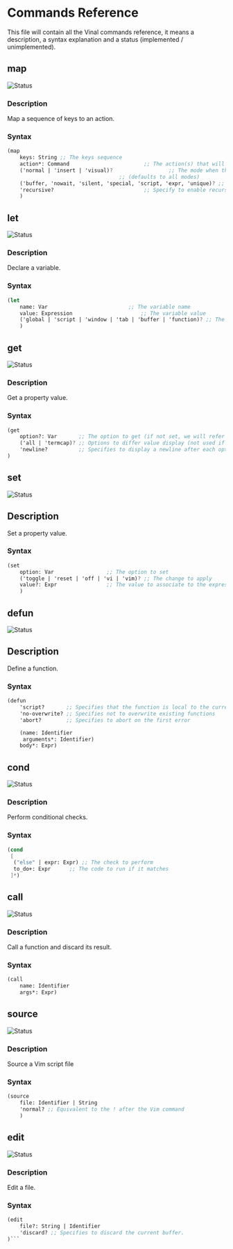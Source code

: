 Commands Reference
==================

This file will contain all the Vinal commands reference, it means a description, a syntax explanation and a status (implemented / unimplemented).

map
---

![Status](https://img.shields.io/badge/Status-Implemented-success)

### Description

Map a sequence of keys to an action.

### Syntax

```scheme
(map
	keys: String ;; The keys sequence
	action*: Command 						;; The action(s) that will be triggered
	('normal | 'insert | 'visual)? 					;; The mode when the mapping should be active 
									;; (defaults to all modes)
	('buffer, 'nowait, 'silent, 'special, 'script, 'expr, 'unique)? ;; Special arguments 
	'recursive? 							;; Specify to enable recurson for the command
	)
```

let
---

![Status](https://img.shields.io/badge/Status-Implemented-success)

### Description

Declare a variable.

### Syntax

```scheme
(let 
	name: Var 						   ;; The variable name
	value: Expression 					   ;; The variable value
	('global | 'script | 'window | 'tab | 'buffer | 'function)? ;; The variable scope
	)
```

get
---

![Status](https://img.shields.io/badge/Status-Implemented-success)

### Description

Get a property value.

### Syntax

```scheme
(get
	option?: Var       ;; The option to get (if not set, we will refer to the second parameter).	
	('all | 'termcap)? ;; Options to differ value display (not used if `option` is present).
	'newline?          ;; Specifies to display a newline after each option
)
```

set
---

![Status](https://img.shields.io/badge/Status-Implemented-success)

## Description

Set a property value.

### Syntax

```scheme
(set
	option: Var 				;; The option to set
	('toggle | 'reset | 'off | 'vi | 'vim)? ;; The change to apply
	value?: Expr 				;; The value to associate to the expression	
	)
```

defun
-----

![Status](https://img.shields.io/badge/Status-Implemented-success)

## Description

Define a function.

### Syntax

```scheme
(defun 
	'script?       ;; Specifies that the function is local to the current script
	'no-overwrite? ;; Specifies not to overwrite existing functions
	'abort?        ;; Specifies to abort on the first error

	(name: Identifier
	 arguments*: Identifier)
	body*: Expr)
```

cond
----

![Status](https://img.shields.io/badge/Status-Implemented-success)

### Description

Perform conditional checks.

### Syntax

```scheme
(cond
 [
  ("else" | expr: Expr) ;; The check to perform
  to_do+: Expr 		;; The code to run if it matches 
 ]*)
```

call
----

![Status](https://img.shields.io/badge/Status-Implemented-success)

### Description

Call a function and discard its result.

### Syntax

```scheme
(call
	name: Identifier
	args*: Expr)
```

source
------

![Status](https://img.shields.io/badge/Status-Implemented-success)

### Description

Source a Vim script file

### Syntax

```scheme
(source 
	file: Identifier | String
	'normal? ;; Equivalent to the ! after the Vim command
	)
```

edit
----

![Status](https://img.shields.io/badge/Status-Implemented-success)

### Description

Edit a file.

### Syntax

```scheme
(edit
	file?: String | Identifier
	'discard? ;; Specifies to discard the current buffer.
)```
